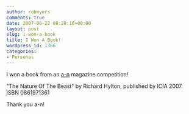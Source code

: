 ```yaml
---
author: robmyers
comments: true
date: 2007-06-22 08:28:16+00:00
layout: post
slug: i-won-a-book
title: I Won A Book!
wordpress_id: 1366
categories:
- Personal
---
```


I won a book from an [a-n](http://www.a-n.co.uk/) magazine competition!  
  
"The Nature Of The Beast" by Richard Hylton, published by ICIA 2007.  
ISBN 0861971361  
  
Thank you a-n!  


